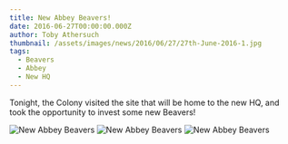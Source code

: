 ```yaml
---
title: New Abbey Beavers!
date: 2016-06-27T00:00:00.000Z
author: Toby Athersuch
thumbnail: /assets/images/news/2016/06/27/27th-June-2016-1.jpg
tags:
  - Beavers
  - Abbey
  - New HQ
---
```


Tonight, the Colony visited the site that will be home to the new HQ, and took the opportunity to invest some new Beavers!

![New Abbey Beavers](/assets/images/news/2016/06/27/27th-June-2016-1.jpg)
![New Abbey Beavers](/assets/images/news/2016/06/27/27th-June-2016-2.jpg)
![New Abbey Beavers](/assets/images/news/2016/06/27/27th-June-2016-3.jpg)